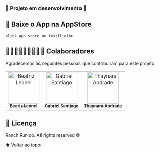 
### 🚧 Projeto em desenvolvimento 🚧


## 🚀  Baixe o App na AppStore

```
<link app store ou testfligth>
```

## 👩🏻‍💻👩🏻‍💻👨🏻‍💻 Colaboradores

Agradecemos às seguintes pessoas que contribuíram para este projeto:

<table>
  <tr>
    <td align="center">
      <a href="#">
        <img src="https://avatars.githubusercontent.com/u/55257763?v=4" width="100px;" alt="Beatriz Leonel"/><br>
        <sub>
          <b>Beariz Leonel</b>
        </sub>
      </a>
    </td>
    <td align="center">
      <a href="#">
        <img src="https://avatars.githubusercontent.com/u/83718149?v=4" width="100px;" alt="Gabriel Santiago"/><br>
        <sub>
          <b>Gabriel Santiago</b>
        </sub>
      </a>
    </td>
    <td align="center">
      <a href="#">
        <img src="https://avatars.githubusercontent.com/u/81530813?v=4" width="100px;" alt="Thaynara Andrade"/><br>
        <sub>
          <b>Thaynara Andrade</b>
        </sub>
      </a>
    </td>
  </tr>
</table>

## 📝 Licença

Ranch Run co. All rights reserved ©

[⬆ Voltar ao topo](#RashRun)<br>
